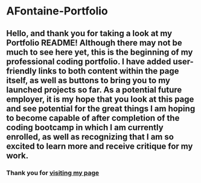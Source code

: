 # AFontaine-Portfolio

## Hello, and thank you for taking a look at my Portfolio README! Although there may not be much to see here yet, this is the beginning of my professional coding portfolio. I have added user-friendly links to both content within the page itself, as well as buttons to bring you to my launched projects so far. As a potential future employer, it is my hope that you look at this page and see potential for the great things I am hoping to become capable of after completion of the coding bootcamp in which I am currently enrolled, as well as recognizing that I am so excited to learn more and receive critique for my work.

### Thank you for [visiting my page](https://adifontaine.github.io/AFontaine-Portfolio/)

